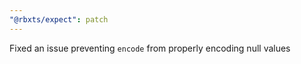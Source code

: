 ```yaml
---
"@rbxts/expect": patch
---
```


Fixed an issue preventing `encode` from properly encoding null values
